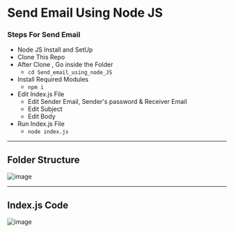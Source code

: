 # Send Email Using Node JS 

### Steps For Send Email

 - Node JS Install and SetUp
 - Clone This Repo
 - After Clone , Go inside the Folder
	 - `cd Send_email_using_node_JS`
 - Install Required Modules
	 - `npm i`
 - Edit Index.js File
	 - Edit Sender Email, Sender's password & Receiver Email
	 - Edit Subject 
	 - Edit Body 
 - Run Index.js File
	 - `node index.js`


____________________
## Folder Structure
	
![image](https://user-images.githubusercontent.com/48924562/231386147-8a3e23b1-5ebd-482d-acec-177db066320f.png)

_____________________
## Index.js Code
![image](https://user-images.githubusercontent.com/48924562/231386337-26230e57-fc6a-4bb5-ab7c-c17da2793762.png)

 
